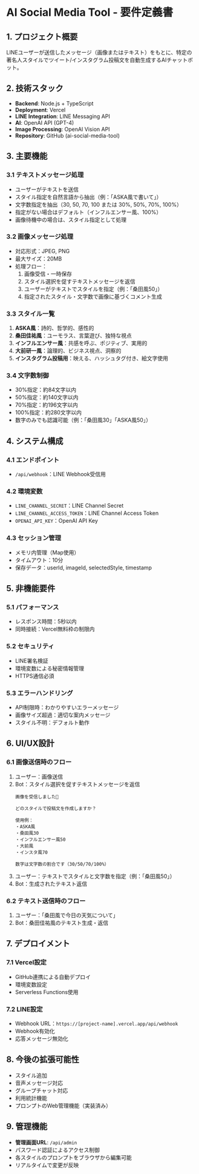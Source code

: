 # AI Social Media Tool - 要件定義書

## 1. プロジェクト概要
LINEユーザーが送信したメッセージ（画像またはテキスト）をもとに、特定の著名人スタイルでツイート/インスタグラム投稿文を自動生成するAIチャットボット。

## 2. 技術スタック
- **Backend**: Node.js + TypeScript
- **Deployment**: Vercel
- **LINE Integration**: LINE Messaging API
- **AI**: OpenAI API (GPT-4)
- **Image Processing**: OpenAI Vision API
- **Repository**: GitHub (ai-social-media-tool)

## 3. 主要機能

### 3.1 テキストメッセージ処理
- ユーザーがテキストを送信
- スタイル指定を自然言語から抽出（例：「ASKA風で書いて」）
- 文字数指定を抽出（30, 50, 70, 100 または 30%, 50%, 70%, 100%）
- 指定がない場合はデフォルト（インフルエンサー風、100%）
- 画像待機中の場合は、スタイル指定として処理

### 3.2 画像メッセージ処理
- 対応形式：JPEG, PNG
- 最大サイズ：20MB
- 処理フロー：
  1. 画像受信・一時保存
  2. スタイル選択を促すテキストメッセージを返信
  3. ユーザーがテキストでスタイルを指定（例：「桑田風50」）
  4. 指定されたスタイル・文字数で画像に基づくコメント生成

### 3.3 スタイル一覧
1. **ASKA風**：詩的、哲学的、感性的
2. **桑田佳祐風**：ユーモラス、言葉遊び、独特な視点
3. **インフルエンサー風**：共感を呼ぶ、ポジティブ、実用的
4. **大前研一風**：論理的、ビジネス視点、洞察的
5. **インスタグラム投稿用**：映える、ハッシュタグ付き、絵文字使用

### 3.4 文字数制御
- 30%指定：約84文字以内
- 50%指定：約140文字以内
- 70%指定：約196文字以内
- 100%指定：約280文字以内
- 数字のみでも認識可能（例：「桑田風30」「ASKA風50」）

## 4. システム構成

### 4.1 エンドポイント
- `/api/webhook`：LINE Webhook受信用

### 4.2 環境変数
- `LINE_CHANNEL_SECRET`：LINE Channel Secret
- `LINE_CHANNEL_ACCESS_TOKEN`：LINE Channel Access Token
- `OPENAI_API_KEY`：OpenAI API Key

### 4.3 セッション管理
- メモリ内管理（Map使用）
- タイムアウト：10分
- 保存データ：userId, imageId, selectedStyle, timestamp

## 5. 非機能要件

### 5.1 パフォーマンス
- レスポンス時間：5秒以内
- 同時接続：Vercel無料枠の制限内

### 5.2 セキュリティ
- LINE署名検証
- 環境変数による秘密情報管理
- HTTPS通信必須

### 5.3 エラーハンドリング
- API制限時：わかりやすいエラーメッセージ
- 画像サイズ超過：適切な案内メッセージ
- スタイル不明：デフォルト動作

## 6. UI/UX設計

### 6.1 画像送信時のフロー
1. ユーザー：画像送信
2. Bot：スタイル選択を促すテキストメッセージを返信
   ```
   画像を受信しました📸
   
   どのスタイルで投稿文を作成しますか？
   
   使用例：
   ・ASKA風
   ・桑田風30
   ・インフルエンサー風50
   ・大前風
   ・インスタ風70
   
   数字は文字数の割合です（30/50/70/100%）
   ```
3. ユーザー：テキストでスタイルと文字数を指定（例：「桑田風50」）
4. Bot：生成されたテキスト返信

### 6.2 テキスト送信時のフロー
1. ユーザー：「桑田風で今日の天気について」
2. Bot：桑田佳祐風のテキスト生成・返信

## 7. デプロイメント

### 7.1 Vercel設定
- GitHub連携による自動デプロイ
- 環境変数設定
- Serverless Functions使用

### 7.2 LINE設定
- Webhook URL：`https://[project-name].vercel.app/api/webhook`
- Webhook有効化
- 応答メッセージ無効化

## 8. 今後の拡張可能性
- スタイル追加
- 音声メッセージ対応
- グループチャット対応
- 利用統計機能
- プロンプトのWeb管理機能（実装済み）

## 9. 管理機能
- **管理画面URL**: `/api/admin`
- パスワード認証によるアクセス制御
- 各スタイルのプロンプトをブラウザから編集可能
- リアルタイムで変更が反映